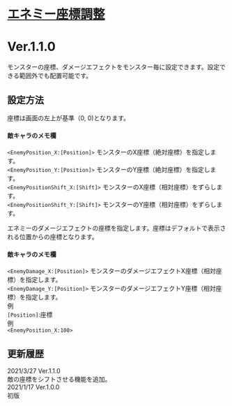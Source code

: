 # [エネミー座標調整](https://raw.githubusercontent.com/nuun888/MZ/master/NUUN_NUUN_EnemyPosition.js)
# Ver.1.1.0

モンスターの座標、ダメージエフェクトをモンスター毎に設定できます。設定できる範囲外でも配置可能です。  

## 設定方法
座標は画面の左上が基準（0, 0)となります。    

#### 敵キャラのメモ欄
`<EnemyPosition_X:[Position]>` モンスターのX座標（絶対座標）を指定します。  
`<EnemyPosition_Y:[Position]>` モンスターのY座標（絶対座標）を指定します。  
`<EnemyPositionShift_X:[Shift]>` モンスターのX座標（相対座標）をずらします。  
`<EnemyPositionShift_Y:[Shift]>` モンスターのY座標（相対座標）をずらします。  

エネミーのダメージエフェクトの座標を指定します。座標はデフォルトで表示される位置からの座標となります。  
#### 敵キャラのメモ欄
`<EnemyDamage_X:[Position]>` モンスターのダメージエフェクトX座標（相対座標）を指定します。  
`<EnemyDamage_Y:[Position]>` モンスターのダメージエフェクトY座標（相対座標）を指定します。  
例  
`[Position]`:座標  
例  
`<EnemyPosition_X:100>`  

## 更新履歴
2021/3/27 Ver.1.1.0  
敵の座標をシフトさせる機能を追加。  
2021/1/17 Ver.1.0.0  
初版  
